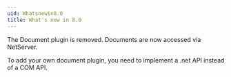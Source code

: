 ```yaml
---
uid: Whatsnewin8.0
title: What's new in 8.0
---
```


The Document plugin is removed. Documents are now accessed via NetServer.

To add your own document plugin, you need to implement a .net API instead of a COM API.